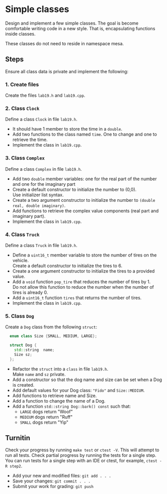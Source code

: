 # Simple classes
Design and implement a few simple classes.
The goal is become comfortable writing code in a new style.
That is, encapsulating functions inside classes.

These classes do not need to reside in namespace mesa.

## Steps
Ensure all class data is private and implement the following:

### 1. Create files
Create the files `lab19.h` and `lab19.cpp`.

### 2. Class `Clock`
Define a class `Clock` in file `lab19.h`.
- It should have 1 member to store the time in a `double`.
- Add two functions to the class named `time`.
  One to change and one to retrieve the time.
- Implement the class in `lab19.cpp`.
### 3. Class `Complex`
Define a class `Complex` in file `lab19.h`.
- Add two `double` member variables: 
  one for the real part of the number and one for the imaginary part
- Create a default constructor to initialize the number to (0,0).  
  Use initializer list syntax.
- Create a two argument constructor to initialize the number to
  `(double real, double imaginary)`.
- Add functions to retrieve the complex value components
  (real part and imaginary part).
- Implement the class in `lab19.cpp`.
### 4. Class `Truck`
Define a class `Truck` in file `lab19.h`.
- Define a `uint16_t` member variable to store the number of tires on the vehicle.  
  Create a default constructor to initialize the tires to 6.
- Create a one argument constructor to initialize the tires to a provided value.
- Add a `void` function `pop_tire` that reduces the number of tires by 1.  
  Do not allow this function to reduce the number when the number of tires is already 0.
- Add a `uint16_t` function `tires` that returns the number of tires.
- Implement the class in `lab19.cpp`.
### 5. Class `Dog`
Create a `Dog` class from the following `struct`:

```cpp
  enum class Size {SMALL, MEDIUM, LARGE};

  struct Dog {
    std::string  name;
    Size sz;
  };
```

- Refactor the `struct` into a `class` in 
  file `lab19.h`.  
  Make `name` and `sz` private.
- Add a constructor so that the dog name and  size can be set when a Dog is created.
- Add default values for your Dog class: `"Fido"` and `Size::MEDIUM`.
- Add functions to retrieve name and Size.
- Add a function to change the name of a Dog.
- Add a function `std::string Dog::bark() const` such that:
  - `LARGE` dogs return "Woof"
  - `MEDIUM` dogs return "Ruff"
  - `SMALL` dogs return "Yip"

## Turnitin
Check your progress by running `make test` or `ctest -V`.
This will attempt to run all tests.
Check partial progress by running the tests for a single step.
You can run tests for a single step with an IDE or ctest,
for example, `ctest -R step2`.

- Add your new and modified files: `git add . . . `
- Save your changes: `git commit . . . `
- Submit your work for grading: `git push`


